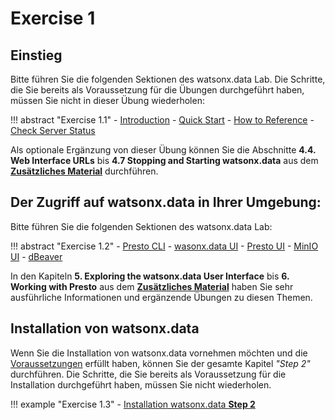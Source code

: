 # Exercise 1

## Einstieg

Bitte führen Sie die folgenden Sektionen des watsonx.data Lab. Die Schritte, die Sie bereits als Voraussetzung für die Übungen durchgeführt haben, müssen Sie nicht in dieser Übung wiederholen:

!!! abstract "Exercise 1.1"
    - [Introduction](https://db2-dte-poc.github.io/wxddemo/wxd-intro/)
    - [Quick Start](https://db2-dte-poc.github.io/wxddemo/wxd-quick/)
    - [How to Reference](https://db2-dte-poc.github.io/wxddemo/wxd-quick/#ibm-userid)
    - [Check Server Status](https://db2-dte-poc.github.io/wxddemo/wxd-startwatsonx/)

Als optionale Ergänzung von dieser Übung können Sie die Abschnitte **4.4. Web Interface URLs** bis **4.7 Stopping and Starting watsonx.data** aus dem **[Zusätzliches Material](https://angel-ibm.github.io/wsdpe/extra/)** durchführen.

## Der Zugriff auf watsonx.data in Ihrer Umgebung:

Bitte führen Sie die folgenden Sektionen des watsonx.data Lab:

!!! abstract "Exercise 1.2"
    - [Presto CLI](https://db2-dte-poc.github.io/wxddemo/wxd-prestocli/)
    - [wasonx.data UI](https://db2-dte-poc.github.io/wxddemo/wxd-watsonui/)
    - [Presto UI](https://db2-dte-poc.github.io/wxddemo/wxd-presto/)
    - [MinIO UI](https://db2-dte-poc.github.io/wxddemo/wxd-minio/)
    - [dBeaver](https://db2-dte-poc.github.io/wxddemo/wxd-dbeaver/)

In den Kapiteln **5. Exploring the watsonx.data User Interface** bis **6. Working with Presto** aus dem **[Zusätzliches Material](https://angel-ibm.github.io/wsdpe/extra/)** haben Sie sehr ausführliche Informationen und ergänzende Übungen zu diesen Themen.

## Installation von watsonx.data  

Wenn Sie die Installation von watsonx.data vornehmen möchten und die [Voraussetzungen](https://github.com/angel-ibm/wsdpe/#voraussetzungen-zur-installation-von-watsonxdata) erfüllt haben, können Sie der gesamte  Kapitel *"Step 2"* durchführen. Die Schritte, die Sie bereits als Voraussetzung für die Installation durchgeführt haben, müssen Sie nicht wiederholen.

!!! example "Exercise 1.3"
    - [Installation watsonx.data **Step 2**](https://aseelert.github.io/ibmas-watsonxdata/Prepare%20the%20Installation/#23-install-required-redhat-base-software)